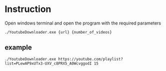 # Instruction
Open windows terminal and open the program with the required parameters
```
./YoutubeDownloader.exe {url} {number_of_videos}
```
## example

```
./YoutubeDownloader.exe https://youtube.com/playlist?list=PLewAP9xUTx3-UXV_c8PRX5_A0WcvggodI 15
```